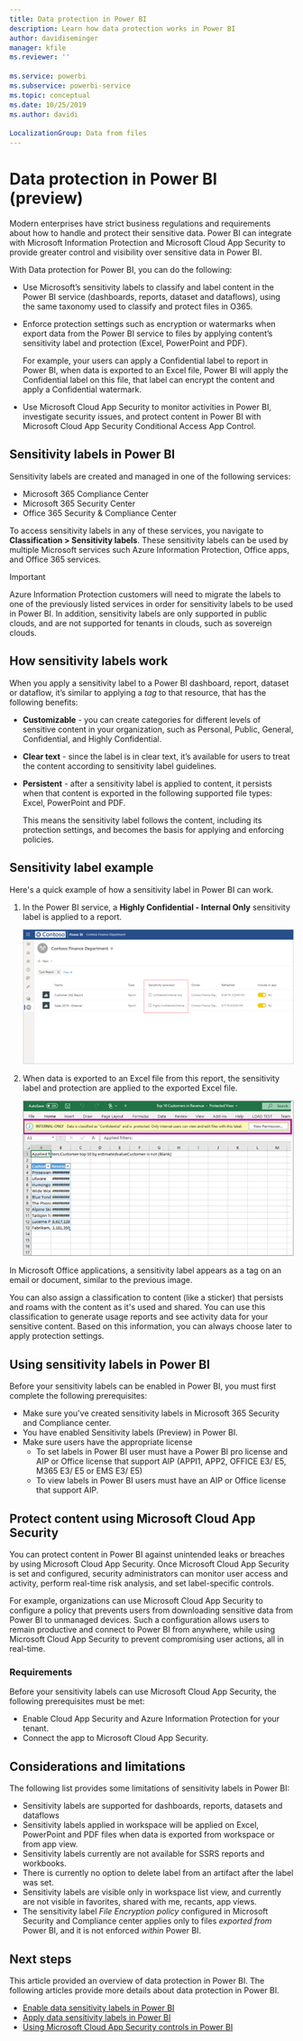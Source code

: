 ```yaml
---
title: Data protection in Power BI
description: Learn how data protection works in Power BI
author: davidiseminger
manager: kfile
ms.reviewer: ''

ms.service: powerbi
ms.subservice: powerbi-service
ms.topic: conceptual
ms.date: 10/25/2019
ms.author: davidi

LocalizationGroup: Data from files
---
```

# Data protection in Power BI (preview)

Modern enterprises have strict business regulations and requirements about how to handle and protect their sensitive data. Power BI can integrate with Microsoft Information Protection and Microsoft Cloud App Security to provide greater control and visibility over sensitive data in Power BI. 

With Data protection for Power BI, you can do the following:

* Use Microsoft’s sensitivity labels to classify and label content in the Power BI service (dashboards, reports, dataset and dataflows), using the same taxonomy used to classify and protect files in O365. 

* Enforce protection settings such as encryption or watermarks when export data from the Power BI service to files by applying content’s sensitivity label and protection (Excel, PowerPoint and PDF). 

  For example, your users can apply a Confidential label to report in Power BI, when data is exported to an Excel file, Power BI will apply the Confidential label on this file, that label can encrypt the content and apply a Confidential watermark.

* Use Microsoft Cloud App Security to monitor activities in Power BI, investigate security issues, and protect content in Power BI with Microsoft Cloud App Security Conditional Access App Control. 

## Sensitivity labels in Power BI

Sensitivity labels are created and managed in one of the following services:

* Microsoft 365 Compliance Center
* Microsoft 365 Security Center
* Office 365 Security & Compliance Center

To access sensitivity labels in any of these services, you navigate to  **Classification > Sensitivity labels**. These sensitivity labels can be used by multiple Microsoft services such Azure Information Protection, Office apps, and Office 365 services.

> [!IMPORTANT]
> Azure Information Protection customers will need to migrate the labels to one of the previously listed services in order for sensitivity labels to be used in Power BI. In addition, sensitivity labels are only supported in public clouds, and are not supported for tenants in clouds, such as sovereign clouds.

## How sensitivity labels work

When you apply a sensitivity label to a Power BI dashboard, report, dataset or dataflow, it’s similar to applying a *tag* to that resource, that has the following benefits:
* **Customizable** - you can create categories for different levels of sensitive content in your organization, such as Personal, Public, General, Confidential, and Highly Confidential.
* **Clear text** - since the label is in clear text, it’s available for users to treat the content according to sensitivity label guidelines.
* **Persistent** - after a sensitivity label is applied to content, it persists when that content is exported in the following supported file types: Excel, PowerPoint and PDF. 

  This means the sensitivity label follows the content, including its protection settings, and becomes the basis for applying and enforcing policies. 

## Sensitivity label example 

Here's a quick example of how a sensitivity label in Power BI can work.

1. In the Power BI service, a **Highly Confidential - Internal Only** sensitivity label is applied to a report.

   ![Sensitivity labels in list view](media/service-security-data-protection-overview/sensitivity-labels-overview-01.png)

2. When data is exported to an Excel file from this report, the sensitivity label and protection are applied to the exported Excel file.

   ![Sensitivity label follows the content](media/service-security-data-protection-overview/sensitivity-labels-overview-02.png)

In Microsoft Office applications, a sensitivity label appears as a tag on an email or document, similar to the previous image.

You can also assign a classification to content (like a sticker) that persists and roams with the content as it's used and shared. You can use this classification to generate usage reports and see activity data for your sensitive content. Based on this information, you can always choose later to apply protection settings.


## Using sensitivity labels in Power BI

Before your sensitivity labels can be enabled in Power BI, you must first complete the following prerequisites: 

* Make sure you've created sensitivity labels in Microsoft 365 Security and Compliance center. 
* You have enabled Sensitivity labels (Preview) in Power BI.
* Make sure users have the appropriate license
    * To set labels in Power BI user must have a Power BI pro license and AIP or Office license that support AIP (APPI1, APP2, OFFICE E3/ E5, M365 E3/ E5 or EMS E3/ E5)
    * To view labels in Power BI users must have an AIP or Office license that support AIP. 


## Protect content using Microsoft Cloud App Security

You can protect content in Power BI against unintended leaks or breaches by using Microsoft Cloud App Security. Once Microsoft Cloud App Security is set and configured, security administrators can monitor user access and activity, perform real-time risk analysis, and set label-specific controls.

For example, organizations can use Microsoft Cloud App Security to configure a policy that prevents users from downloading sensitive data from Power BI to unmanaged devices. Such a configuration allows users to remain productive and connect to Power BI from anywhere, while using Microsoft Cloud App Security to prevent compromising user actions, all in real-time. 

### Requirements

Before your sensitivity labels can use Microsoft Cloud App Security, the following prerequisites must be met: 

* Enable Cloud App Security and Azure Information Protection for your tenant.
* Connect the app to Microsoft Cloud App Security.

## Considerations and limitations

The following list provides some limitations of sensitivity labels in Power BI:

* Sensitivity labels are supported for dashboards, reports, datasets and dataflows
* Sensitivity labels applied in workspace will be applied on Excel, PowerPoint and PDF files when data is exported from workspace or from app view. 
* Sensitivity labels currently are not available for SSRS reports and workbooks.  
* There is currently no option to delete label from an artifact after the label was set.
* Sensitivity labels are visible only in workspace list view, and currently are not visible in favorites, shared with me, recants, app views.
* The sensitivity label *File Encryption policy* configured in Microsoft Security and Compliance center applies only to files *exported from* Power BI, and it is not enforced *within* Power BI.


## Next steps

This article provided an overview of data protection in Power BI. The following articles provide more details about data protection in Power BI. 

* [Enable data sensitivity labels in Power BI](service-security-enable-data-sensitivity-labels.md)
* [Apply data sensitivity labels in Power BI](service-security-apply-data-sensitivity-labels.md)
* [Using Microsoft Cloud App Security controls in Power BI](service-security-using-microsoft-cloud-app-security-controls.md)